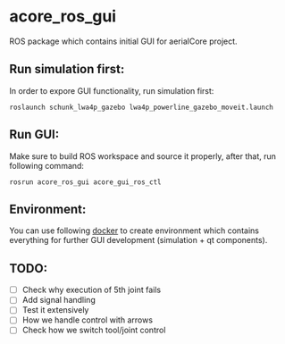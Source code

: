 # acore_ros_gui 


ROS package which contains initial GUI for aerialCore project. 

## Run simulation first: 

In order to expore GUI functionality, run simulation first: 
```
roslaunch schunk_lwa4p_gazebo lwa4p_powerline_gazebo_moveit.launch
```

## Run GUI:

Make sure to build ROS workspace and source it properly, after that, 
run following command: 
```
rosrun acore_ros_gui acore_gui_ros_ctl
```

## Environment: 

You can use following [docker](https://github.com/larics/docker_files/tree/master/ros-melodic/moveit_schunk_ros) to create environment which contains everything for 
further GUI development (simulation + qt components). 

## TODO: 

- [ ] Check why execution of 5th joint fails 
- [ ] Add signal handling 
- [ ] Test it extensively 
- [ ] How we handle control with arrows
- [ ] Check how we switch tool/joint control 
